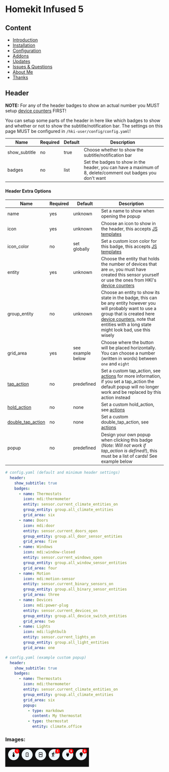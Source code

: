 # Homekit Infused 5

## Content
- [Introduction](../index.md)
- [Installation](../installation.md)
- [Configuration](../configuration.md)
- [Addons](../addons.md)
- [Updates](../updates.md)
- [Issues & Questions](../issues.md)
- [About Me](../about.md)
- [Thanks](../thanks.md)

## Header

**NOTE:** For any of the header badges to show an actual number you MUST setup [device counters](device-counters.md) FIRST!

You can setup some parts of the header in here like which badges to show and whether or not to show the subtitle/notification bar. 
The settings on this page MUST be configured in `/hki-user/config/config.yaml`!

| Name | Required | Default | Description |
|----------------------------------|-------------|----------------------|-----------------------------------------------------------------------------------------------------------------------------------------------------------------------------------|
| show_subtitle | no | true | Choose whether to show the subtitle/notification bar |
| badges | no | list | Set the badges to show in the header, you can have a maximum of 8, delete/comment out badges you don't want |

#### Header Extra Options

| Name | Required | Default | Description |
|----------------------------------|-------------|----------------------|-----------------------------------------------------------------------------------------------------------------------------------------------------------------------------------|
| name | yes | unknown | Set a name to show when opening the popup |
| icon | yes | unknown | Choose an icon to show in the header, this accepts [JS templates](https://github.com/custom-cards/button-card#javascript-templates) |
| icon_color | no | set globally | Set a custom icon color for this badge, this accepts [JS templates](https://github.com/custom-cards/button-card#javascript-templates) |
| entity | yes | unknown | Choose the entity that holds the number of devices that are `on`, you must have created this sensor yourself or use the ones from HKI's [device counters](device-counters.md) |
| group_entity | no | unknown | Choose an entity to show its state in the badge, this can be any entity however you will probably want to use a group that is created here [device counters](device-counters.md), note that entities with a long state might look bad, use this wisely |
| grid_area | yes | see example below | Choose where the button will be placed horizontally. You can choose a number (written in words) between `one` and `eight` |
| [tap_action](https://github.com/custom-cards/button-card#Action) | no | predefined | Set a custom tap_action, see [actions](https://github.com/custom-cards/button-card#Action) for more information, if you set a tap_action the default popup will no longer work and be replaced by this action instead |
| [hold_action](https://github.com/custom-cards/button-card#Action) | no | none | Set a custom hold_action, see [actions](https://github.com/custom-cards/button-card#Action) |
| [double_tap_action](https://github.com/custom-cards/button-card#Action) | no | none | Set a custom double_tap_action, see [actions](https://github.com/custom-cards/button-card#Action) |
| popup | no | predefined | Design your own popup when clicking this badge (*Note: Will not work if tap_action is defined!*), this must be a list of cards! See example below |

```yaml
# config.yaml (default and minimum header settings)
  header:
    show_subtitle: true 
    badges: 
      - name: Thermostats
        icon: mdi:thermometer
        entity: sensor.current_climate_entities_on
        group_entity: group.all_climate_entities
        grid_area: six
      - name: Doors
        icon: mdi:door
        entity: sensor.current_doors_open
        group_entity: group.all_door_sensor_entities
        grid_area: five
      - name: Windows
        icon: mdi:window-closed
        entity: sensor.current_windows_open
        group_entity: group.all_window_sensor_entities
        grid_area: four
      - name: Motion
        icon: mdi:motion-sensor
        entity: sensor.current_binary_sensors_on
        group_entity: group.all_binary_sensor_entities
        grid_area: three
      - name: Devices
        icon: mdi:power-plug
        entity: sensor.current_devices_on
        group_entity: group.all_device_switch_entities
        grid_area: two
      - name: Lights
        icon: mdi:lightbulb
        entity: sensor.current_lights_on
        group_entity: group.all_light_entities
        grid_area: one
```
```yaml
# config.yaml (example custom popup)
  header:
    show_subtitle: true 
    badges: 
      - name: Thermostats
        icon: mdi:thermometer
        entity: sensor.current_climate_entities_on
        group_entity: group.all_climate_entities
        grid_area: six
        popup:
          - type: markdown
            content: My thermostat
          - type: thermostat
            entity: climate.office
```

### Images:

![Homekit Infused](../images/hki-header.png)
